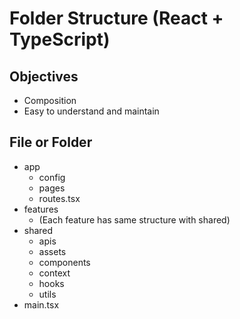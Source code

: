 # Folder Structure (React + TypeScript)

## Objectives
- Composition
- Easy to understand and maintain

## File or Folder
- app
  - config
  - pages
  - routes.tsx
- features
  - (Each feature has same structure with shared)
- shared
  - apis
  - assets
  - components
  - context
  - hooks
  - utils
- main.tsx